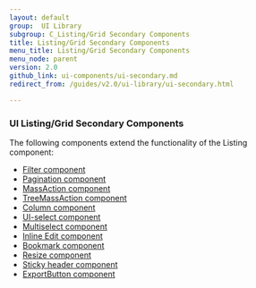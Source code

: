 ```yaml
---
layout: default
group:  UI Library
subgroup: C_Listing/Grid Secondary Components
title: Listing/Grid Secondary Components
menu_title: Listing/Grid Secondary Components
menu_node: parent
version: 2.0
github_link: ui-components/ui-secondary.md
redirect_from: /guides/v2.0/ui-library/ui-secondary.html

---
```


<h3>UI Listing/Grid Secondary Components</h3>

The following components extend the functionality of the Listing component:

  * <a href="{{ site.gdeurl }}ui-components/ui-secondary-filter.html">Filter component</a>
  * <a href="{{ site.gdeurl }}ui-components/ui-secondary-pagination.html">Pagination component</a>
  * <a href="{{ site.gdeurl }}ui-components/ui-secondary-massaction.html">MassAction component</a>
  * <a href="{{ site.gdeurl }}ui-components/ui-secondary-treemass.html">TreeMassAction component</a>
  * <a href="{{ site.gdeurl }}ui-components/ui-secondary-column.html">Column component</a>
  * <a href="{{ site.gdeurl }}ui-components/ui-secondary-uiselect.html">UI-select component</a>
  * <a href="{{ site.gdeurl }}ui-components/ui-secondary-multi.html">Multiselect component</a>
  * <a href="{{ site.gdeurl }}ui-components/ui-secondary-inline.html">Inline Edit component</a>
  * <a href="{{ site.gdeurl }}ui-components/ui-secondary-bookmark.html">Bookmark component</a>
  * <a href="{{ site.gdeurl }}ui-components/ui-secondary-resize.html">Resize component</a>
  * <a href="{{ site.gdeurl }}ui-components/ui-secondary-header.html">Sticky header component</a>
  * <a href="{{ site.gdeurl }}ui-components/ui-export.html">ExportButton component</a>
